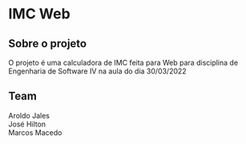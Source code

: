 # IMC Web

## Sobre o projeto
O projeto é uma calculadora de IMC feita para Web para disciplina de Engenharia de Software IV na aula do dia 30/03/2022

## Team
Aroldo Jales  
José Hilton  
Marcos Macedo  
